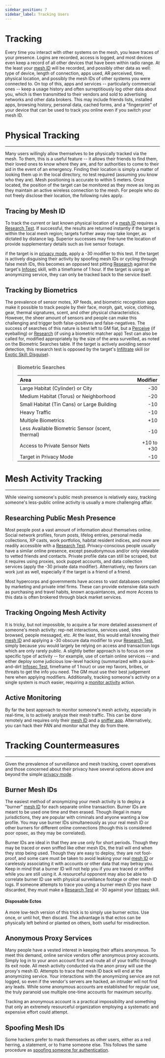 ```yaml
---
sidebar_position: 7
sidebar_label: Tracking Users
---
```


# Tracking

Every time you interact with other systems on the mesh, you leave traces of your presence.  Logins are recorded, access is logged, and most devices even keep a record of all other devices that have been within radio range.  At the least your [mesh ID](Hacking/authentication-and-encryption.md#mesh-id) will be recorded, and possibly other data as well: type of device, length of connection, apps used, AR perceived, time, physical location, and possibly the mesh IDs of other systems you were connected to.  On top of this, apps and services -- particularly commercial ones -- keep a usage history and often surreptitiously log other data about you, which is then transmitted to their vendors and sold to advertising networks and other data brokers.  This may include friends lists, installed apps, browsing history, personal data, cached forms, and a "fingerprint" of your device that can be used to track you online even if you switch your mesh ID.

# Physical Tracking
---
Many users willingly allow themselves to be physically tracked via the mesh.  To them, this is a useful feature -- it allows their friends to find them, their loved ones to know where they are, and for authorities to come to their aid in the event of an emergency.  Finding their location is simply a matter of looking them up in the local directory, no test required (assuming you know who they are).  Mesh positioning is accurate to within 5 meters.  Once located, the position of the target can be monitored as they move as long as they maintain an active wireless connection to the mesh.  For people who do not freely disclose their location, the following rules apply.

## Tracing by Mesh ID

To track the current or last known physical location of a [mesh ID](Hacking/authentication-and-encryption.md#mesh-id) requires a [Research Test](Research.md#research-tests).  If successful, the results are returned instantly if the target is within the local mesh region; targets further away may take longer, as dictated by distance lag.  Superior successes may fine-tune the location of provide supplementary details such as live sensor footage.

if the target is in [privacy mode](mesh-introduction.md#privacy-mode), apply a -30 modifier to this test.  If the target is actively disguising their activity by spoofing mesh IDs or cycling through false mesh IDs, this becomes an opposed test pitting [Research](../Skills.md#research) against the target's [Infosec](../Skills.md#infosec) skill, with a timeframe of 1 hour.  If the target is using an anonymizing service, they can only be tracked back to the service itself.

## Tracking by Biometrics

The prevalence of sensor motes, XP feeds, and biometric recognition apps make it possible to track people by their face, morph, gait, voice, clothing, gear, thermal signatures, scent, and other physical characteristics.  However, the sheer amount of sensors and people can make this challenging and trigger both false-positives and false-negatives.  The success of searches of this nature is best left to GM fiat, but a [Perceive](../Skills.md#perceive) (if eyeballing) or [Research](Research.md#research-tests) (if using a biometric matcher app) Test can also be called for, modified appropriately by the size of the area surveilled, as noted on the Biometric Searches table.  If the target is actively avoiding sensor detection, this research test is opposed by the target's [Infiltrate](../Skills.md#infiltrate) skill (or [Exotic Skill: Disguise](../Skills.md#exotic-skill-field)).

> ### Biometric Searches
> | Area | Modifier |
> |:-- | --:|
> |Large Habitat (Cylinder) or City | -30 |
> | Medium Habitat (Torus) or Neighborhood | -20 |
> | Small Habitat (Tin Cans) or Large Building | -10 |
> | Heavy Traffic | -10 |
> | Multiple Biometrics | +10 |
> | Less Available Biometric Sensor (scent, thermal) | -10 |
> | Access to Private Sensor Nets | +10 to +30 |
> | Target in Privacy Mode | -10 |

# Mesh Activity Tracking
---
While viewing someone's public mesh presence is relatively easy, tracking someone's less-public online activity is usually a more challenging affair.

## Researching Public Mesh Presence
Most people post a vast amount of information about themselves online.  Social network profiles, forum posts, lifelog entries, personal media collections, XP casts, work portfolios, habitat resident indices, and more are readily accessible with a [Research Test](Research.md#research-tests).  Privacy-conscious people usually have a similar online presence, except pseudonymous and/or only viewable to vetted friends and contacts.  Private profile data can still be scraped, but it requires using proxies, sock puppet accounts, and data collection services (apply the -30 private data modifier).  Alternatively, rep favors can work just as well, especially if the target is a friend of a friend.

Most hypercorps and governments have access to vast databases compiled by marketing and private intel firms.  These can provide extensive data such as purchasing and travel habits, known acquaintances, and more  Access to this data is often brokered through black market services.

## Tracking Ongoing Mesh Activity
It is tricky, but not impossible, to acquire a far more detailed assessment of someone's mesh activity: rep-net interactions, services used, sites browsed, people messaged, etc.  At the least, this would entail knowing their [mesh ID](Hacking/authentication-and-encryption.md#mesh-id) and applying a -30 obscure data modifier to your [Research Test](Research.md#research-tests), simply because you would largely be relying on access and transaction logs which are only rarely public.  A slightly better approach is to focus on one specific type of activity -- for example, use of certain online services -- and either deploy some judicious low-level hacking (summarized with a quick-and-dirt [Infosec Test](../Skills.md#infosec), timeframe of 1 hour) or use rep favors, bribes, or threats to get the info you need.  The GM must use their best judgement here when applying modifiers.  Additionally, tracking someone's activity on a single system is much easier, requiring a [monitor activity](mesh-actions.md#monitor-activity) action.

## Active Monitoring
By far the best approach to monitor someone's mesh activity, especially in real-time, is to actively analyze their mesh traffic.  This can be done remotely and requires only their [mesh ID](Hacking/authentication-and-encryption.md#mesh-id) and a [sniffer app](Devices.md#sniffing).  Alternatively, you can hack their PAN and monitor what they do from there.

# Tracking Countermeasures
---
Given the prevalence of surveillance and mesh tracking, covert operatives and those concerned about their privacy have several options above and beyond the simple [privacy mode](./mesh-introduction.md#privacy-mode).

## Burner Mesh IDs
The easiest method of anonymizing your mesh activity is to deploy a "burner" [mesh ID](Hacking/authentication-and-encryption.md#mesh-id) for each separate online transaction.  Burner IDs are meant to be used one time and then erased.  Though illegal in many jurisdictions, they are popular with criminals and anyone wanting a low profile.  You may use burner IDs simultaneously as your real mesh ID or other burners for different online connections (though this is considered poor opsec, as they may be correlated).

Burner IDs are ideal in that they are use only for short periods.  Though they may be traced or even sniffed like other mesh IDs, the trail will end when they stop being used.  Though they are easy to deploy, they are not fool-proof, and some care must be taken to avoid leaking your real [mesh ID](Hacking/authentication-and-encryption.md#mesh-id) or carelessly associating it with accounts or other data that may betray you.  Keep in mind that a burner ID will not help you if you are traced or sniffed while you are still using it.  A resourceful opponent may also be able to correlate burner ID use with physical surveillance footage or other mesh ID logs.  If someone attempts to trace you using a burner mesh ID you have discarded, they must make a [Research Test](Research.md#research-tests) at -30 against your [Infosec](../Skills.md#infosec) skill.

#### Disposable Ectos
A more low-tech version of this trick is to simply use burner ectos.  Use once, or until hot, then discard.  The advantage is that ectos can be physically left behind or planted on others, both useful for misdirection.

## Anonymous Proxy Services
Many people have a vested interest in keeping their affairs anonymous.  To meet this demand, online service vendors offer anonymous proxy accounts.  Simply log in to your anon account first and route all of your traffic through its exit node.  All mesh activity conducted via the anon proxy will use the proxy's mesh ID.  Attempts to trace that mesh ID back will end at the anonymizing service.  Your interactions with the anonymizing service are not logged, so even if the vendor's servers are hacked, an intruder will not find any leads.  While some anonymous accounts are established for regular use, the truly paranoid use multiple one-time accounts for maximum security.

Tracking an anonymous account is a practical impossibility and something that only an extremely resourceful organization employing a systematic and expensive effort could attempt.

## Spoofing Mesh IDs
Some hackers prefer to mask themselves as other users, either as a red herring, a statement, or to frame someone else.  This follows the same procedure as [spoofing someone for authentication](Hacking/authentication-and-encryption.md#spoofing).
